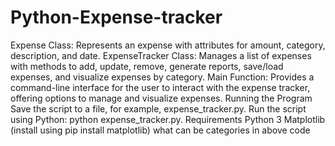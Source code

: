 # Python-Expense-tracker
Expense Class: Represents an expense with attributes for amount, category, description, and date.
ExpenseTracker Class: Manages a list of expenses with methods to add, update, remove, generate reports, save/load expenses, and visualize expenses by category.
Main Function: Provides a command-line interface for the user to interact with the expense tracker, offering options to manage and visualize expenses.
Running the Program
Save the script to a file, for example, expense_tracker.py.
Run the script using Python: python expense_tracker.py.
Requirements
Python 3
Matplotlib (install using pip install matplotlib)
what can be categories in above code

